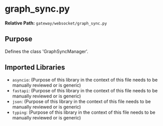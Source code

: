 # graph_sync.py

**Relative Path:** `gateway/websocket/graph_sync.py`

## Purpose

Defines the class 'GraphSyncManager'.

## Imported Libraries

- `asyncio`: (Purpose of this library in the context of this file needs to be manually reviewed or is generic)
- `fastapi`: (Purpose of this library in the context of this file needs to be manually reviewed or is generic)
- `json`: (Purpose of this library in the context of this file needs to be manually reviewed or is generic)
- `typing`: (Purpose of this library in the context of this file needs to be manually reviewed or is generic)
